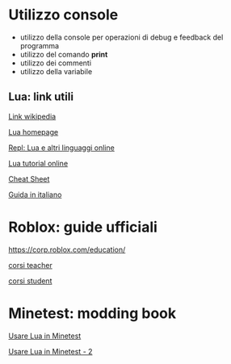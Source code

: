 # Utilizzo console

- utilizzo della console per operazioni di debug e feedback del programma
- utilizzo del comando **print**
- utilizzo dei commenti
- utilizzo della variabile

## Lua: link utili

[Link wikipedia](https://it.wikipedia.org/wiki/Lua)

[Lua homepage](http://www.lua.org/)

[Repl: Lua e altri linguaggi online](https://repl.it/)

[Lua tutorial online](http://luatut.com/)

[Cheat Sheet](https://devhints.io/lua)

[Guida in italiano](https://riptutorial.com/it/lua)

# Roblox: guide ufficiali

https://corp.roblox.com/education/

[corsi teacher](https://education.roblox.com/en-us/)

[corsi student](https://developer.roblox.com/en-us/resources/learn-and-explore/index.html)

# Minetest: modding book

[Usare Lua in Minetest](https://rubenwardy.com/minetest_modding_book/en/index.html)

[Usare Lua in Minetest - 2](https://minetest.org/modbook/index.html)
